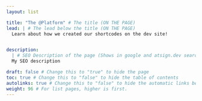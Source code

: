 ```yaml
---
layout: list

title: "The @Platform" # The title (ON THE PAGE)
lead: | # The lead below the title (ON THE PAGE)
  Learn about how we created our shortcodes on the dev site!


description:
  | # SEO Description of the page (Shows in google and atsign.dev search)
  My SEO description

draft: false # Change this to "true" to hide the page
toc: true # Change this to "false" to hide the table of contents
autolinks: true # Change this to "false" to hide the automatic links below your content
weight: 96 # For list pages, higher is first.
---
```

